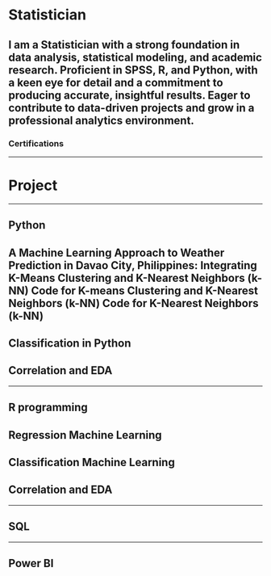 # Statistician
I am a Statistician with a strong foundation in data analysis, statistical modeling, and academic research. Proficient in SPSS, R, and Python, with a keen eye for detail and a commitment to producing accurate, insightful results. Eager to contribute to data-driven projects and grow in a professional analytics environment.
---
### Certifications

***
# Project
---
## Python
A Machine Learning Approach to Weather Prediction in Davao City, Philippines: Integrating K-Means Clustering and K-Nearest Neighbors (k-NN)
Code for K-means Clustering and K-Nearest Neighbors (k-NN)
Code for K-Nearest Neighbors (k-NN)
----
Classification in Python
---
Correlation and EDA
---
***
## R programming 
Regression Machine Learning
---
Classification Machine Learning 
---
Correlation and EDA
---
***
## SQL
***
## Power BI
